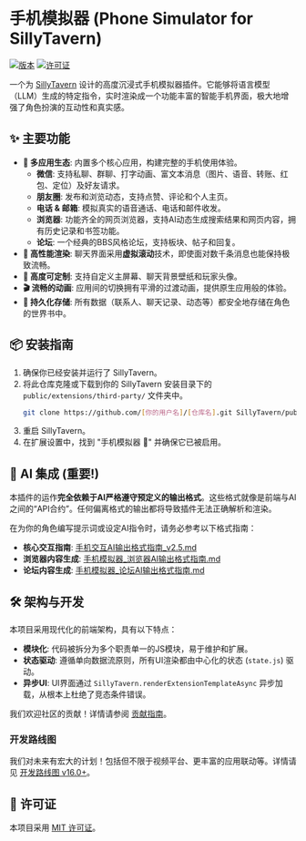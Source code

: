 # 手机模拟器 (Phone Simulator for SillyTavern)

[![版本](https://img.shields.io/badge/版本-v16.1-blue.svg)](phone_simulator/manifest.json)
[![许可证](https://img.shields.io/badge/许可证-MIT-green.svg)](LICENSE)

一个为 [SillyTavern](https://github.com/SillyTavern/SillyTavern) 设计的高度沉浸式手机模拟器插件。它能够将语言模型（LLM）生成的特定指令，实时渲染成一个功能丰富的智能手机界面，极大地增强了角色扮演的互动性和真实感。

## ✨ 主要功能

- **📱 多应用生态**: 内置多个核心应用，构建完整的手机使用体验。
  - **微信**: 支持私聊、群聊、打字动画、富文本消息（图片、语音、转账、红包、定位）及好友请求。
  - **朋友圈**: 发布和浏览动态，支持点赞、评论和个人主页。
  - **电话 & 邮箱**: 模拟真实的语音通话、电话和邮件收发。
  - **浏览器**: 功能齐全的网页浏览器，支持AI动态生成搜索结果和网页内容，拥有历史记录和书签功能。
  - **论坛**: 一个经典的BBS风格论坛，支持板块、帖子和回复。
- **🚀 高性能渲染**: 聊天界面采用**虚拟滚动**技术，即使面对数千条消息也能保持极致流畅。
- **🎨 高度可定制**: 支持自定义主屏幕、聊天背景壁纸和玩家头像。
- **🎬 流畅的动画**: 应用间的切换拥有平滑的过渡动画，提供原生应用般的体验。
- **💾 持久化存储**: 所有数据（联系人、聊天记录、动态等）都安全地存储在角色的世界书中。

## 📦 安装指南

1.  确保你已经安装并运行了 SillyTavern。
2.  将此仓库克隆或下载到你的 SillyTavern 安装目录下的 `public/extensions/third-party/` 文件夹中。
    ```bash
    git clone https://github.com/[你的用户名]/[仓库名].git SillyTavern/public/extensions/third-party/phone-simulator
    ```
3.  重启 SillyTavern。
4.  在扩展设置中，找到 "手机模拟器 📱" 并确保它已被启用。

## 🤖 AI 集成 (重要!)

本插件的运作**完全依赖于AI严格遵守预定义的输出格式**。这些格式就像是前端与AI之间的“API合约”。任何偏离格式的输出都将导致插件无法正确解析和渲染。

在为你的角色编写提示词或设定AI指令时，请务必参考以下格式指南：

- **核心交互指南**: [手机交互AI输出格式指南_v2.5.md](手机交互AI输出格式指南_v2.5.md)
- **浏览器内容生成**: [手机模拟器_浏览器AI输出格式指南.md](手机模拟器_浏览器AI输出格式指南.md)
- **论坛内容生成**: [手机模拟器_论坛AI输出格式指南.md](手机模拟器_论坛AI输出格式指南.md)

## 🛠️ 架构与开发

本项目采用现代化的前端架构，具有以下特点：
- **模块化**: 代码被拆分为多个职责单一的JS模块，易于维护和扩展。
- **状态驱动**: 遵循单向数据流原则，所有UI渲染都由中心化的状态 (`state.js`) 驱动。
- **异步UI**: UI界面通过 `SillyTavern.renderExtensionTemplateAsync` 异步加载，从根本上杜绝了竞态条件错误。

我们欢迎社区的贡献！详情请参阅 [贡献指南](CONTRIBUTING.md)。

### 开发路线图

我们对未来有宏大的计划！包括但不限于视频平台、更丰富的应用联动等。详情请见 [开发路线图 v16.0+](手机模拟器插件_开发路线图_v16+.md)。

## 📜 许可证

本项目采用 [MIT 许可证](LICENSE)。
